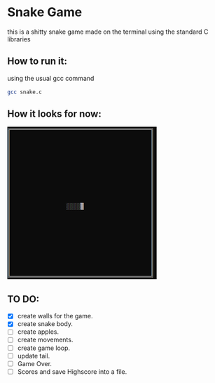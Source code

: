 # Snake Game
this is a shitty snake game made on the terminal using the standard C libraries

## How to run it:
using the usual gcc command
```bash
gcc snake.c
```

## How it looks for now:
![snake](snake.png)

## TO DO:
- [x] create walls for the game.
- [x] create snake body.
- [ ] create apples.
- [ ] create movements.
- [ ] create game loop.
- [ ] update tail.
- [ ] Game Over.
- [ ] Scores and save Highscore into a file.